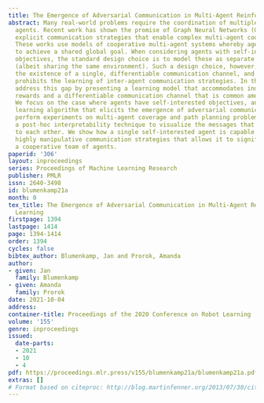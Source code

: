 ```yaml
---
title: The Emergence of Adversarial Communication in Multi-Agent Reinforcement Learning
abstract: Many real-world problems require the coordination of multiple autonomous
  agents. Recent work has shown the promise of Graph Neural Networks (GNNs) to learn
  explicit communication strategies that enable complex multi-agent coordination.
  These works use models of cooperative multi-agent systems whereby agents strive
  to achieve a shared global goal. When considering agents with self-interested local
  objectives, the standard design choice is to model these as separate learning systems
  (albeit sharing the same environment). Such a design choice, however, precludes
  the existence of a single, differentiable communication channel, and consequently
  prohibits the learning of inter-agent communication strategies. In this work, we
  address this gap by presenting a learning model that accommodates individual non-shared
  rewards and a differentiable communication channel that is common among all agents.
  We focus on the case where agents have self-interested objectives, and develop a
  learning algorithm that elicits the emergence of adversarial communications. We
  perform experiments on multi-agent coverage and path planning problems, and employ
  a post-hoc interpretability technique to visualize the messages that agents communicate
  to each other. We show how a single self-interested agent is capable of learning
  highly manipulative communication strategies that allows it to significantly outperform
  a cooperative team of agents.
paperid: '306'
layout: inproceedings
series: Proceedings of Machine Learning Research
publisher: PMLR
issn: 2640-3498
id: blumenkamp21a
month: 0
tex_title: The Emergence of Adversarial Communication in Multi-Agent Reinforcement
  Learning
firstpage: 1394
lastpage: 1414
page: 1394-1414
order: 1394
cycles: false
bibtex_author: Blumenkamp, Jan and Prorok, Amanda
author:
- given: Jan
  family: Blumenkamp
- given: Amanda
  family: Prorok
date: 2021-10-04
address:
container-title: Proceedings of the 2020 Conference on Robot Learning
volume: '155'
genre: inproceedings
issued:
  date-parts:
  - 2021
  - 10
  - 4
pdf: https://proceedings.mlr.press/v155/blumenkamp21a/blumenkamp21a.pdf
extras: []
# Format based on citeproc: http://blog.martinfenner.org/2013/07/30/citeproc-yaml-for-bibliographies/
---
```

